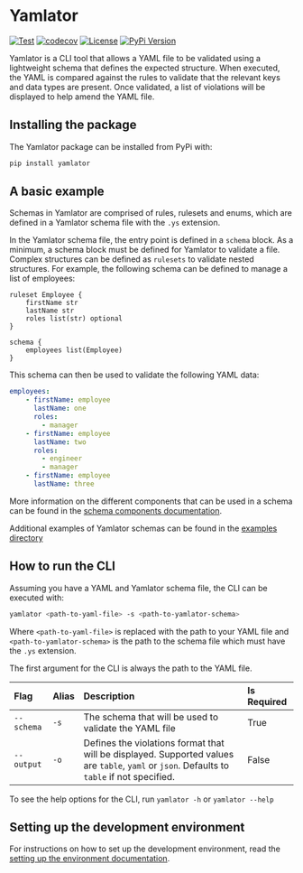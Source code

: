 # Yamlator

[![Test](https://github.com/ryan95f/yamlator/actions/workflows/test.yaml/badge.svg)](https://github.com/ryan95f/yamlator/actions/workflows/test.yaml)
[![codecov](https://codecov.io/gh/ryan95f/yamlator/branch/main/graph/badge.svg)](https://codecov.io/gh/ryan95f/yamlator)
[![License](https://img.shields.io/github/license/ryan95f/yamlator)](https://github.com/ryan95f/yamlator/blob/main/LICENSE)
[![PyPi Version](https://img.shields.io/pypi/v/yamlator)](https://pypi.org/project/yamlator/)

Yamlator is a CLI tool that allows a YAML file to be validated using a lightweight schema that defines the expected structure. When executed, the YAML is compared against the rules to validate that the relevant keys and data types are present. Once validated, a list of violations will be displayed to help amend the YAML file.

## Installing the package

The Yamlator package can be installed from PyPi with:

```bash
pip install yamlator
```

## A basic example

Schemas in Yamlator are comprised of rules, rulesets and enums, which are defined in a Yamlator schema file with the `.ys` extension.

In the Yamlator schema file, the entry point is defined in a `schema` block. As a minimum, a schema block must be defined for Yamlator to validate a file. Complex structures can be defined as `rulesets` to validate nested structures. For example, the following schema can be defined to manage a list of employees:

```text
ruleset Employee {
    firstName str
    lastName str
    roles list(str) optional
}

schema {
    employees list(Employee)
}
```

This schema can then be used to validate the following YAML data:

```yaml
employees:
    - firstName: employee
      lastName: one
      roles:
        - manager
    - firstName: employee
      lastName: two
      roles:
        - engineer
        - manager
    - firstName: employee
      lastName: three
```

More information on the different components that can be used in a schema can be found in the [schema components documentation](./docs/schema_components.md).

Additional examples of Yamlator schemas can be found in the [examples directory](./example/)

## How to run the CLI

Assuming you have a YAML and Yamlator schema file, the CLI can be executed with:

```bash
yamlator <path-to-yaml-file> -s <path-to-yamlator-schema>
```

Where `<path-to-yaml-file>` is replaced with the path to your YAML file and `<path-to-yamlator-schema>` is the path to the schema file which must have the `.ys` extension.

The first argument for the CLI is always the path to the YAML file.

| Flag | Alias | Description | Is Required |
|:-----|:------|:------------|:------------|
| `--schema` | `-s` | The schema that will be used to validate the YAML file | True |
| `--output` | `-o` | Defines the violations format that will be displayed. Supported values are `table`, `yaml` or `json`. Defaults to `table` if not specified. | False |

To see the help options for the CLI, run `yamlator -h` or `yamlator --help`

## Setting up the development environment

For instructions on how to set up the development environment, read the [setting up the environment documentation](./docs/setting_up_the_environment.md).
